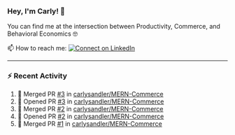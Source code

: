 ### Hey, I'm Carly! 👋

You can find me at the intersection between Productivity, Commerce, and Behavioral Economics 🤓

📫 How to reach me:
[![Connect on LinkedIn](https://img.shields.io/badge/--linkedin?label=LinkedIn&logo=LinkedIn&style=social)](https://www.linkedin.com/in/carlysandler)

---
### :zap: Recent Activity

<!--START_SECTION:activity-->
1. 🎉 Merged PR [#3](https://github.com/carlysandler/MERN-Commerce/pull/3) in [carlysandler/MERN-Commerce](https://github.com/carlysandler/MERN-Commerce)
2. 💪 Opened PR [#3](https://github.com/carlysandler/MERN-Commerce/pull/3) in [carlysandler/MERN-Commerce](https://github.com/carlysandler/MERN-Commerce)
3. 🎉 Merged PR [#2](https://github.com/carlysandler/MERN-Commerce/pull/2) in [carlysandler/MERN-Commerce](https://github.com/carlysandler/MERN-Commerce)
4. 💪 Opened PR [#2](https://github.com/carlysandler/MERN-Commerce/pull/2) in [carlysandler/MERN-Commerce](https://github.com/carlysandler/MERN-Commerce)
5. 🎉 Merged PR [#1](https://github.com/carlysandler/MERN-Commerce/pull/1) in [carlysandler/MERN-Commerce](https://github.com/carlysandler/MERN-Commerce)
<!--END_SECTION:activity-->


